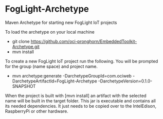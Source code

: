 # FogLight-Archetype
Maven Archetype for starting new FogLight IoT projects

To load the archetype on your local machine

+ git clone https://github.com/oci-pronghorn/EmbeddedToolkit-Archetype.git
+ mvn install

To create a new FogLight IoT project run the following. You will be prompted for the group (name space) and project name.

+ mvn archetype:generate -DarchetypeGroupId=com.ociweb -DarchetypeArtifactId=FogLight-Archetype -DarchetypeVersion=0.1.0-SNAPSHOT

When the project is built with [mvn install] an artifact with the selected name will be built in the target folder.  This jar is executable and contains all its needed dependencies. It just needs to be copied over to the IntelEdison, RaspberryPi or other hardware.
